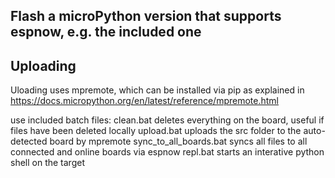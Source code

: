 


## Flash a microPython version that supports espnow, e.g. the included one




## Uploading

Uloading uses mpremote, which can be installed via pip as explained in https://docs.micropython.org/en/latest/reference/mpremote.html

use included batch files:
clean.bat deletes everything on the board, useful if files have been deleted locally
upload.bat uploads the src folder to the auto-detected board by mpremote
sync_to_all_boards.bat syncs all files to all connected and online boards via espnow
repl.bat starts an interative python shell on the target